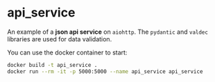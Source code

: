 # api_service

An example of a **json api service** on `aiohttp`.
The `pydantic` and `valdec` libraries are used for data validation.

You can use the docker container to start:

```bash
docker build -t api_service .
docker run --rm -it -p 5000:5000 --name api_service api_service
```
